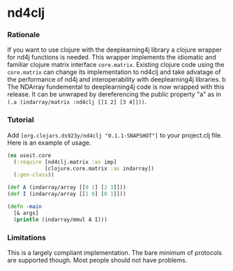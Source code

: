 # nd4clj
### Rationale
If you want to use clojure with the deeplearning4j library a clojure
wrapper for nd4j functions is needed.  This wrapper implements the
idiomatic and familiar clojure matrix interface `core.matrix`.
Existing clojure code using the `core.matrix` can change its
implementation to nd4clj and take advatage of the performance
of nd4j and interoperability with deeplearning4j libraries. 
b
The NDArray fundemental to deeplearning4j code is now wrapped
with this release. It can be unwraped by dereferencing the
public property "a" as in `(.a (indarray/matrix :nd4clj [[1 2] [3 4]]))`.
### Tutorial
Add `[org.clojars.ds923y/nd4clj "0.1.1-SNAPSHOT"]` to your project.clj
file.  Here is an example of usage.
```clojure
(ns useit.core
  (:require [nd4clj.matrix :as imp]
            [clojure.core.matrix :as indarray])
  (:gen-class))

(def A (indarray/array [[0 1] [2 3]]))
(def I (indarray/array [[1 0] [0 1]]))

(defn -main
  [& args]
  (println (indarray/mmul A I)))
```

### Limitations
This is a largely compliant implementation.  The bare minimum of
protocols are supported though.  Most people should not have problems.

